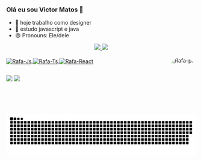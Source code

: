 ### Olá eu sou Victor Matos 👋

- 🔭 hoje trabalho como designer
- 🌱 estudo javascript e java
- 😄 Pronouns: Ele/dele

<div align="center">
  <a href="https://github.com/vindocel">
  <img height="160em" src="https://github-readme-stats.vercel.app/api?username=vindocel&show_icons=true&icon_color=7211ea&theme=dark&title_color=7917f2&text_color=622fa0&border_color=7211ea&include_all_commits=true&count_private=true"/>
  <img height="160em" src="https://github-readme-stats.vercel.app/api/top-langs/?username=vindocel&border_color=7211ea&title_color=7917f2&text_color=622fa0&layout=compact&langs_count=7&theme=dark"/>
</div>

<div style="display: inline_block"><br>
  <img align="center" alt="Rafa-Js" height="30" width="40" src="https://cdn.jsdelivr.net/gh/devicons/devicon/icons/javascript/javascript-original.svg">
  <img align="center" alt="Rafa-Ts" height="30" width="40" src="https://cdn.jsdelivr.net/gh/devicons/devicon/icons/photoshop/photoshop-plain.svg">
  <img align="center" alt="Rafa-React" height="30" width="40" src="https://cdn.jsdelivr.net/gh/devicons/devicon/icons/java/java-original.svg">
  <img align="right" alt="Rafa-pic" height="150" style="border-radius:50px;" src="https://cdn.discordapp.com/attachments/804753584947462144/1045373703275413544/AREmoji_20221124_131242.jpg?width=676&height=676">
</div>

##

<div>
 <a href="VindoCel#3491" target="_blank"><img src="https://img.shields.io/badge/Discord-7289DA?style=for-the-badge&logo=discord&logoColor=white" target="_blank"></a> 
  <a href = "mailto:victor123tito@gmail.com"><img src="https://img.shields.io/badge/-Gmail-%23333?style=for-the-badge&logo=gmail&logoColor=white" target="_blank"></a>
  
  ![Snake animation](https://github.com/vindocel/vindocel/blob/output/github-contribution-grid-snake.svg)
  
</div>
